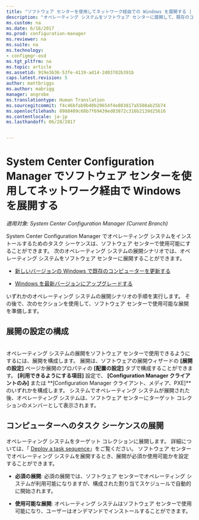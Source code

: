 ```yaml
---
title: "ソフトウェア センターを使用してネットワーク経由での Windows を展開する | Microsoft Docs"
description: "オペレーティング システムをソフトウェア センターに展開して、既存のコンピューターを新しいバージョンの Windows に更新したり、Windows を最新バージョンにアップグレードしたりできます。"
ms.custom: na
ms.date: 6/16/2017
ms.prod: configuration-manager
ms.reviewer: na
ms.suite: na
ms.technology:
- configmgr-osd
ms.tgt_pltfrm: na
ms.topic: article
ms.assetid: 919e3636-53fe-4119-ad14-2d03702b391b
caps.latest.revision: 5
author: mattbriggs
ms.author: mabrigg
manager: angrobe
ms.translationtype: Human Translation
ms.sourcegitcommit: f4c46bfab9b40b29654f4e883817a5508ab25b74
ms.openlocfilehash: 8988409c68b7f69439ed03872c316b2139d25616
ms.contentlocale: ja-jp
ms.lasthandoff: 06/28/2017


---
```

# System Center Configuration Manager でソフトウェア センターを使用してネットワーク経由で Windows を展開する
<a id="use-software-center-to-deploy-windows-over-the-network-with-system-center-configuration-manager" class="xliff"></a>

*適用対象: System Center Configuration Manager (Current Branch)*

System Center Configuration Manager でオペレーティング システムをインストールするためのタスク シーケンスは、ソフトウェア センターで使用可能にすることができます。 次のオペレーティング システムの展開シナリオでは、オペレーティング システムをソフトウェア センターに展開することができます。

-   [新しいバージョンの Windows で既存のコンピューターを更新する](refresh-an-existing-computer-with-a-new-version-of-windows.md)

-   [Windows を最新バージョンにアップグレードする](upgrade-windows-to-the-latest-version.md)

いずれかのオペレーティング システムの展開シナリオの手順を実行します。 その後で、次のセクションを使用して、ソフトウェア センターで使用可能な展開を準備します。

## 展開の設定の構成
<a id="configure-deployment-settings" class="xliff"></a>  
オペレーティング システムの展開をソフトウェア センターで使用できるようにするには、展開を構成します。 展開は、ソフトウェアの展開ウィザードの **[展開の設定]** ページか展開のプロパティの **[配置の設定]** タブで構成することができます。 **[利用できるようにする項目]** 設定で、 **[Configuration Manager クライアントのみ]** または **[Configuration Manager クライアント、メディア、PXE]**のいずれかを構成します。 システムでオペレーティング システムが展開された後、オペレーティング システムは、ソフトウェア センターにターゲット コレクションのメンバーとして表示されます。

##  <a name="BKMK_Deploy"></a> コンピューターへのタスク シーケンスの展開  
オペレーティング システムをターゲット コレクションに展開します。 詳細については、「 [Deploy a task sequence](manage-task-sequences-to-automate-tasks.md#BKMK_DeployTS)」をご覧ください。 ソフトウェア センターでオペレーティング システムを展開するとき、展開が必須か使用可能かを設定することができます。

-   **必須の展開**: 必須の展開では、ソフトウェア センターでオペレーティング システムが利用可能になりますが、構成された割り当てスケジュールで自動的に開始されます。

-   **使用可能な展開**: オペレーティング システムはソフトウェア センターで使用可能になり、ユーザーはオンデマンドでインストールすることができます。

